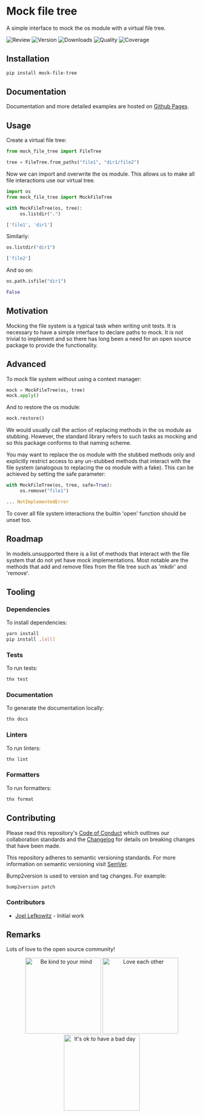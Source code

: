 # Mock file tree

A simple interface to mock the os module with a virtual file tree.

![Review](https://img.shields.io/github/actions/workflow/status/JoelLefkowitz/mock-file-tree/review.yml)
![Version](https://img.shields.io/pypi/v/mock-file-tree)
![Downloads](https://img.shields.io/pypi/dw/mock-file-tree)
![Quality](https://img.shields.io/codacy/grade/f1ad5fa4cee24808afa66a5cf812c4ec)
![Coverage](https://img.shields.io/codacy/coverage/f1ad5fa4cee24808afa66a5cf812c4ec)

## Installation

```bash
pip install mock-file-tree
```

## Documentation

Documentation and more detailed examples are hosted on [Github Pages](https://joellefkowitz.github.io/mock-file-tree).

## Usage

Create a virtual file tree:

```python
from mock_file_tree import FileTree

tree = FileTree.from_paths("file1", "dir1/file2")
```

Now we can import and overwrite the os module. This allows us to make all file interactions use our virtual tree.

```python
import os
from mock_file_tree import MockFileTree

with MockFileTree(os, tree):
     os.listdir(".")

['file1', 'dir1']
```

Similarly:

```python
os.listdir("dir1")

['file2']
```

And so on:

```python
os.path.isfile("dir1")

False
```

## Motivation

Mocking the file system is a typical task when writing unit tests. It is necessary to have a simple interface to declare paths to mock. It is not trivial to implement and so there has long been a need for an open source package to provide the functionality.

## Advanced

To mock file system without using a context manager:

```python
mock = MockFileTree(os, tree)
mock.apply()
```

And to restore the os module:

```python
mock.restore()
```

We would usually call the action of replacing methods in the os module as stubbing. However, the standard library refers to such tasks as mocking and so this package conforms to that naming scheme.

You may want to replace the os module with the stubbed methods only and explicitly restrict access to any un-stubbed methods that interact with the file system (analogous to replacing the os module with a fake). This can be achieved by setting the safe parameter:

```python
with MockFileTree(os, tree, safe=True):
     os.remove("file1")

... NotImplementedError
```

To cover all file system interactions the builtin 'open' function should be unset too.

## Roadmap

In models.unsupported there is a list of methods that interact with the file system that do not yet have mock implementations. Most notable are the methods that add and remove files from the file tree such as 'mkdir' and 'remove'.

## Tooling

### Dependencies

To install dependencies:

```bash
yarn install
pip install .[all]
```

### Tests

To run tests:

```bash
thx test
```

### Documentation

To generate the documentation locally:

```bash
thx docs
```

### Linters

To run linters:

```bash
thx lint
```

### Formatters

To run formatters:

```bash
thx format
```

## Contributing

Please read this repository's [Code of Conduct](CODE_OF_CONDUCT.md) which outlines our collaboration standards and the [Changelog](CHANGELOG.md) for details on breaking changes that have been made.

This repository adheres to semantic versioning standards. For more information on semantic versioning visit [SemVer](https://semver.org).

Bump2version is used to version and tag changes. For example:

```bash
bump2version patch
```

### Contributors

- [Joel Lefkowitz](https://github.com/joellefkowitz) - Initial work

## Remarks

Lots of love to the open source community!

<div align='center'>
    <img width=200 height=200 src='https://media.giphy.com/media/osAcIGTSyeovPq6Xph/giphy.gif' alt='Be kind to your mind' />
    <img width=200 height=200 src='https://media.giphy.com/media/KEAAbQ5clGWJwuJuZB/giphy.gif' alt='Love each other' />
    <img width=200 height=200 src='https://media.giphy.com/media/WRWykrFkxJA6JJuTvc/giphy.gif' alt="It's ok to have a bad day" />
</div>

